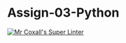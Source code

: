 # Assign-03-Python
[![Mr Coxall's Super Linter](https://github.com/ICS3U-Programming-Kestrel-B/Assign-03-Python/workflows/Mr%20Coxall's%20Super%20Linter/badge.svg)](https://github.com/ICS3U-Programming-Kestrel-B/Assign-03-Python/actions/)
